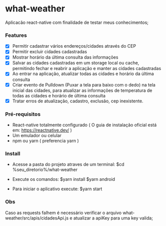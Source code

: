 # what-weather

Aplicacão react-native com finalidade de testar meus conhecimentos;

### Features
- [x] Permitir cadastrar vários endereços/cidades através do CEP
- [x] Permitir excluir cidades cadastradas
- [x] Mostrar horário da última consulta das informações
- [x] Salvar as cidades cadastradas em um storage local ou cache, permitindo fechar e reabrir a aplicação e manter as cidades cadastradas
- [x] Ao entrar na aplicação, atualizar todas as cidades e horário da última consulta
- [x] Criar evento de Pulldown (Puxar a tela para baixo com o dedo) na tela inicial das cidades, para atualizar as informações de temperatura de todas as cidades e horário de última consulta
- [x] Tratar erros de atualização, cadastro, exclusão, cep inexistente.

### Pré-requisitos
- React-native totalmente configurado ( O guia de instalação oficial está em: https://reactnative.dev/ )
- Um emulador ou celular
- npm ou yarn ( preferencia yarn )

### Install

- Acesse a pasta do projeto atraves de um terminal:
  $cd %seu_diretorio%/what-weather
  
- Execute os comandos:
  $yarn install
  $yarn android
  
- Para iniciar o aplicativo execute:
  $yarn start
  
### Obs
Caso as requests falhem é necessário verificar o arquivo what-weather/src/apis/cidadesApi.js e atualizar a apiKey para uma key valida;
